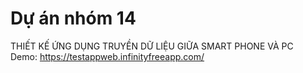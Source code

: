 # Dự án nhóm 14
THIẾT KẾ ỨNG DỤNG 
TRUYỀN DỮ LIỆU GIỮA SMART PHONE VÀ PC<br>
Demo: https://testappweb.infinityfreeapp.com/
